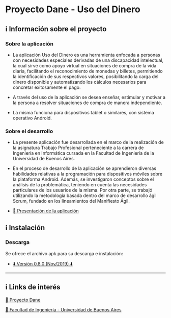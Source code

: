# Proyecto Dane - Uso del Dinero

## :information_source: Información sobre el proyecto

### Sobre la aplicación

* La aplicación Uso del Dinero es una herramienta enfocada a personas con necesidades especiales derivadas de una discapacidad intelectual, la cual sirve como apoyo virtual en situaciones de compra de la vida diaria, facilitando el reconocimiento de monedas y billetes, permitiendo la identificación de sus respectivos valores, posibilitando la carga del dinero disponible y automatizando los cálculos necesarios para concretar exitosamente el pago. 

* A través del uso de la aplicación se desea enseñar, estimular y motivar a la persona a resolver situaciones de compra de manera independiente.

* La misma funciona para dispositivos tablet o similares, con sistema operativo Android.


### Sobre el desarrollo

* La presente aplicación fue desarrollada en el marco de la realización de la asignatura Trabajo Profesional perteneciente a la carrera de Ingeniería en Informática cursada en la Facultad de Ingeniería de la Universidad de Buenos Aires.

* En el proceso de desarrollo de la aplicación se aprendieron diversas habilidades relativas a la programación para dispositivos móviles sobre la plataforma Android. Además, se investigaron conceptos sobre el análisis de la problemática, teniendo en cuenta las necesidades particulares de los usuarios de la misma. Por otra parte, se trabajó utilizando la metodología basada dentro del marco de desarrollo ágil Scrum, fundado en los lineamientos del Manifiesto Ágil.

* [:blue_book: Presentación de la aplicación](https://github.com/ProyectoDane/Uso-del-Dinero/tree/master/presentacion)


## :information_source: Instalación

### Descarga 

Se ofrece el archivo apk para su descarga e instalación:

* [:arrow_down: Versión 0.8.0 (Nov/2019) :arrow_down:](https://github.com/ProyectoDane/Uso-del-Dinero/raw/master/presentacion/dane-uso-del-dinero-v0.8.0-nov-2019.apk)  


***

## :information_source: Links de interés

[:link: Proyecto Dane](http://www.proyectodane.org/)

[:link: Facultad de Ingeniería - Universidad de Buenos Aires](http://www.fi.uba.ar/)
